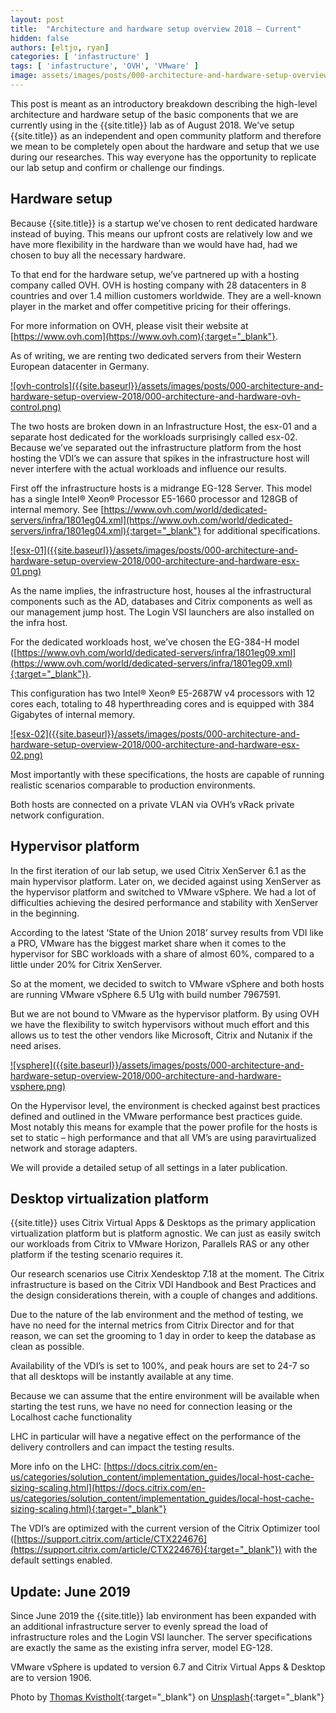 ```yaml
---
layout: post
title:  "Architecture and hardware setup overview 2018 – Current"
hidden: false
authors: [eltjo, ryan]
categories: [ 'infastructure' ]
tags: [ 'infastructure', 'OVH', 'VMware' ]
image: assets/images/posts/000-architecture-and-hardware-setup-overview-2018/000-architecture-and-hardware-setup-overview-2018-feature-image.png
---
```

This post is meant as an introductory breakdown describing the high-level architecture and hardware setup of the basic components that we are currently using in the {{site.title}} lab as of August 2018. We’ve setup {{site.title}} as an independent and open community platform and therefore we mean to be completely open about the hardware and setup that we use during our researches. This way everyone has the opportunity to replicate our lab setup and confirm or challenge our findings.

## Hardware setup
Because {{site.title}} is a startup we’ve chosen to rent dedicated hardware instead of buying. This means our upfront costs are relatively low and we have more flexibility in the hardware than we would have had, had we chosen to buy all the necessary hardware.

To that end for the hardware setup, we’ve partnered up with a hosting company called OVH. OVH is hosting company with 28 datacenters in 8 countries and over 1.4 million customers worldwide. They are a well-known player in the market and offer competitive pricing for their offerings.

For more information on OVH, please visit their website at [https://www.ovh.com](https://www.ovh.com){:target="_blank"}.

As of writing, we are renting two dedicated servers from their Western European datacenter in Germany.

<a href="{{site.baseurl}}/assets/images/posts/000-architecture-and-hardware-setup-overview-2018/000-architecture-and-hardware-ovh-control.png" data-lightbox="ovh-controls">
![ovh-controls]({{site.baseurl}}/assets/images/posts/000-architecture-and-hardware-setup-overview-2018/000-architecture-and-hardware-ovh-control.png)
</a>

The two hosts are broken down in an Infrastructure Host, the esx-01 and a separate host dedicated for the workloads surprisingly called esx-02. Because we’ve separated out the infrastructure platform from the host hosting the VDI’s we can assure that spikes in the infrastructure host will never interfere with the actual workloads and influence our results.

First off the infrastructure hosts is a midrange EG-128 Server. This model has a single Intel® Xeon® Processor E5-1660 processor and 128GB of internal memory. See [https://www.ovh.com/world/dedicated-servers/infra/1801eg04.xml](https://www.ovh.com/world/dedicated-servers/infra/1801eg04.xml){:target="_blank"} for additional specifications.

<a href="{{site.baseurl}}/assets/images/posts/000-architecture-and-hardware-setup-overview-2018/000-architecture-and-hardware-esx-01.png" data-lightbox="esx-01">
![esx-01]({{site.baseurl}}/assets/images/posts/000-architecture-and-hardware-setup-overview-2018/000-architecture-and-hardware-esx-01.png)
</a>

As the name implies, the infrastructure host, houses al the infrastructural components such as the AD, databases and Citrix components as well as our management jump host. The Login VSI launchers are also installed on the infra host.

For the dedicated workloads host, we’ve chosen the EG-384-H model ([https://www.ovh.com/world/dedicated-servers/infra/1801eg09.xml](https://www.ovh.com/world/dedicated-servers/infra/1801eg09.xml){:target="_blank"}).

This configuration has two Intel® Xeon® E5-2687W v4 processors with 12 cores each, totaling to 48 hyperthreading cores and is equipped with 384 Gigabytes of internal memory.

<a href="{{site.baseurl}}/assets/images/posts/000-architecture-and-hardware-setup-overview-2018/000-architecture-and-hardware-esx-02.png" data-lightbox="esx-02">
![esx-02]({{site.baseurl}}/assets/images/posts/000-architecture-and-hardware-setup-overview-2018/000-architecture-and-hardware-esx-02.png)
</a>

Most importantly with these specifications, the hosts are capable of running realistic scenarios comparable to production environments.

Both hosts are connected on a private VLAN via OVH’s vRack private network configuration.

## Hypervisor platform
In the first iteration of our lab setup, we used Citrix XenServer 6.1 as the main hypervisor platform. Later on, we decided against using XenServer as the hypervisor platform and switched to VMware vSphere. We had a lot of difficulties achieving the desired performance and stability with XenServer in the beginning.

According to the latest ‘State of the Union 2018’ survey results from VDI like a PRO, VMware has the biggest market share when it comes to the hypervisor for SBC workloads with a share of almost 60%, compared to a little under 20% for Citrix XenServer.

So at the moment, we decided to switch to VMware vSphere and both hosts are running VMware vSphere 6.5 U1g with build number 7967591.

But we are not bound to VMware as the hypervisor platform. By using OVH we have the flexibility to switch hypervisors without much effort and this allows us to test the other vendors like Microsoft, Citrix and Nutanix if the need arises.

<a href="{{site.baseurl}}/assets/images/posts/000-architecture-and-hardware-setup-overview-2018/000-architecture-and-hardware-vsphere.png" data-lightbox="vsphere">
![vsphere]({{site.baseurl}}/assets/images/posts/000-architecture-and-hardware-setup-overview-2018/000-architecture-and-hardware-vsphere.png)
</a>

On the Hypervisor level, the environment is checked against best practices defined and outlined in the VMware performance best practices guide. Most notably this means for example that the power profile for the hosts is set to static – high performance and that all VM’s are using paravirtualized network and storage adapters.

We will provide a detailed setup of all settings in a later publication.

## Desktop virtualization platform
{{site.title}} uses Citrix Virtual Apps & Desktops as the primary application virtualization platform but is platform agnostic. We can just as easily switch our workloads from Citrix to VMware Horizon, Parallels RAS or any other platform if the testing scenario requires it.

Our research scenarios use Citrix Xendesktop 7.18 at the moment.  The Citrix infrastructure is based on the Citrix VDI Handbook and Best Practices and the design considerations therein, with a couple of changes and additions.

Due to the nature of the lab environment and the method of testing, we have no need for the internal metrics from Citrix Director and for that reason, we can set the grooming to 1 day in order to keep the database as clean as possible.

Availability of the VDI’s is set to 100%, and peak hours are set to 24-7 so that all desktops will be instantly available at any time.

Because we can assume that the entire environment will be available when starting the test runs, we have no need for connection leasing or the Localhost cache functionality

LHC in particular will have a negative effect on the performance of the delivery controllers and can impact the testing results.

More info on the LHC: [https://docs.citrix.com/en-us/categories/solution_content/implementation_guides/local-host-cache-sizing-scaling.html](https://docs.citrix.com/en-us/categories/solution_content/implementation_guides/local-host-cache-sizing-scaling.html){:target="_blank"}

The VDI’s are optimized with the current version of the Citrix Optimizer tool ([https://support.citrix.com/article/CTX224676](https://support.citrix.com/article/CTX224676){:target="_blank"}) with the default settings enabled.

## Update: June 2019
Since June 2019 the {{site.title}} lab environment has been expanded with an additional infrastructure server to evenly spread the load of infrastructure roles and the Login VSI launcher. The server specifications are exactly the same as the existing infra server, model EG-128.

VMware vSphere is updated to version 6.7 and Citrix Virtual Apps & Desktop are to version 1906.

Photo by [Thomas Kvistholt](https://unsplash.com/photos/oZPwn40zCK4?utm_source=unsplash&utm_medium=referral&utm_content=creditCopyText){:target="_blank"} on [Unsplash](https://unsplash.com/collections/878944/server-room?utm_source=unsplash&utm_medium=referral&utm_content=creditCopyText){:target="_blank"}
